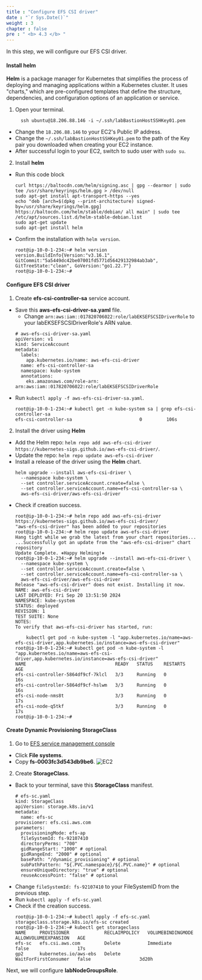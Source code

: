 ```yaml
---
title : "Configure EFS CSI driver"
date : "`r Sys.Date()`"
weight : 3
chapter : false
pre : " <b> 4.3 </b> "
---
```


In this step, we will configure our EFS CSI driver.

#### Install **helm**
**Helm** is a package manager for Kubernetes that simplifies the process of deploying and managing applications within a Kubernetes cluster. It uses "charts," which are pre-configured templates that define the structure, dependencies, and configuration options of an application or service.

1. Open your terminal.
    ```
      ssh ubuntu@18.206.88.146 -i ~/.ssh/labBastionHostSSHKey01.pem
    ```
  - Change the ``18.206.88.146`` to your EC2's Public IP address.
  - Change the ``~/.ssh/labBastionHostSSHKey01.pem`` to the path of the Key pair you downloaded when creating your EC2 instance.
  - After successful login to your EC2, switch to sudo user with ``sudo su``.

2. Install **helm**
  - Run this code block
    ```
    curl https://baltocdn.com/helm/signing.asc | gpg --dearmor | sudo tee /usr/share/keyrings/helm.gpg > /dev/null
    sudo apt-get install apt-transport-https --yes
    echo "deb [arch=$(dpkg --print-architecture) signed-by=/usr/share/keyrings/helm.gpg] https://baltocdn.com/helm/stable/debian/ all main" | sudo tee /etc/apt/sources.list.d/helm-stable-debian.list
    sudo apt-get update
    sudo apt-get install helm
    ```
  - Confirm the installation with ``helm version``.
    ```
    root@ip-10-0-1-234:~# helm version
    version.BuildInfo{Version:"v3.16.1", GitCommit:"5a5449dc42be07001fd5771d56429132984ab3ab", GitTreeState:"clean", GoVersion:"go1.22.7"}
    root@ip-10-0-1-234:~#
    ```

#### Configure EFS CSI driver
1. Create **efs-csi-controller-sa** service account.
  - Save this **aws-efs-csi-driver-sa.yaml** file.
    + Change ``arn:aws:iam::017820706022:role/labEKSEFSCSIDriverRole`` to your labEKSEFSCSIDriverRole's ARN value.
    ```
    # aws-efs-csi-driver-sa.yaml
    apiVersion: v1
    kind: ServiceAccount
    metadata:
      labels:
        app.kubernetes.io/name: aws-efs-csi-driver
      name: efs-csi-controller-sa
      namespace: kube-system
      annotations:
        eks.amazonaws.com/role-arn: arn:aws:iam::017820706022:role/labEKSEFSCSIDriverRole
    ```
  - Run ``kubectl apply -f aws-efs-csi-driver-sa.yaml``.
    ```
    root@ip-10-0-1-234:~# kubectl get -n kube-system sa | grep efs-csi-controller-sa
    efs-csi-controller-sa                         0         106s
    ```

2. Install the driver using **Helm**
  - Add the Helm repo: ``helm repo add aws-efs-csi-driver https://kubernetes-sigs.github.io/aws-efs-csi-driver/``.
  - Update the repo: ``helm repo update aws-efs-csi-driver``
  - Install a release of the driver using the **Helm** chart.
    ```
    helm upgrade --install aws-efs-csi-driver \
      --namespace kube-system \
      --set controller.serviceAccount.create=false \
      --set controller.serviceAccount.name=efs-csi-controller-sa \
      aws-efs-csi-driver/aws-efs-csi-driver
    ```
  - Check if creation success.
    ```
    root@ip-10-0-1-234:~# helm repo add aws-efs-csi-driver https://kubernetes-sigs.github.io/aws-efs-csi-driver/
    "aws-efs-csi-driver" has been added to your repositories
    root@ip-10-0-1-234:~# helm repo update aws-efs-csi-driver
    Hang tight while we grab the latest from your chart repositories...
    ...Successfully got an update from the "aws-efs-csi-driver" chart repository
    Update Complete. ⎈Happy Helming!⎈
    root@ip-10-0-1-234:~# helm upgrade --install aws-efs-csi-driver \
      --namespace kube-system \
      --set controller.serviceAccount.create=false \
      --set controller.serviceAccount.name=efs-csi-controller-sa \
      aws-efs-csi-driver/aws-efs-csi-driver
    Release "aws-efs-csi-driver" does not exist. Installing it now.
    NAME: aws-efs-csi-driver
    LAST DEPLOYED: Fri Sep 20 13:51:50 2024
    NAMESPACE: kube-system
    STATUS: deployed
    REVISION: 1
    TEST SUITE: None
    NOTES:
    To verify that aws-efs-csi-driver has started, run:

        kubectl get pod -n kube-system -l "app.kubernetes.io/name=aws-efs-csi-driver,app.kubernetes.io/instance=aws-efs-csi-driver"
    root@ip-10-0-1-234:~# kubectl get pod -n kube-system -l "app.kubernetes.io/name=aws-efs-csi-driver,app.kubernetes.io/instance=aws-efs-csi-driver"
    NAME                                 READY   STATUS    RESTARTS   AGE
    efs-csi-controller-5864df9cf-7klcl   3/3     Running   0          16s
    efs-csi-controller-5864df9cf-hslwm   3/3     Running   0          16s
    efs-csi-node-nms8t                   3/3     Running   0          17s
    efs-csi-node-q5tkf                   3/3     Running   0          17s
    root@ip-10-0-1-234:~#
    ```

#### Create Dynamic Provisioning StorageClass
1. Go to [EFS service management console](https://console.aws.amazon.com/efs/home)
  - Click **File systems**.
  - Copy **fs-0003fc3d543db9be6**.
  ![EC2](/images/4.configure/ws01-configure13.png)

2. Create **StorageClass**.
  - Back to your terminal, save this **StorageClass** manifest.
    ```
    # efs-sc.yaml
    kind: StorageClass
    apiVersion: storage.k8s.io/v1
    metadata:
      name: efs-sc
    provisioner: efs.csi.aws.com
    parameters:
      provisioningMode: efs-ap
      fileSystemId: fs-92107410
      directoryPerms: "700"
      gidRangeStart: "1000" # optional
      gidRangeEnd: "2000" # optional
      basePath: "/dynamic_provisioning" # optional
      subPathPattern: "${.PVC.namespace}/${.PVC.name}" # optional
      ensureUniqueDirectory: "true" # optional
      reuseAccessPoint: "false" # optional
    ```
  - Change ``fileSystemId: fs-92107410`` to your FileSystemID from the previous step.
  - Run ``kubectl apply -f efs-sc.yaml``
  - Check if the creation success.
    ```
    root@ip-10-0-1-234:~# kubectl apply -f efs-sc.yaml
    storageclass.storage.k8s.io/efs-sc created
    root@ip-10-0-1-234:~# kubectl get storageclass
    NAME     PROVISIONER             RECLAIMPOLICY   VOLUMEBINDINGMODE      ALLOWVOLUMEEXPANSION   AGE
    efs-sc   efs.csi.aws.com         Delete          Immediate              false                  17s
    gp2      kubernetes.io/aws-ebs   Delete          WaitForFirstConsumer   false                  3d20h
    ```

Next, we will configure **labNodeGroupsRole**.